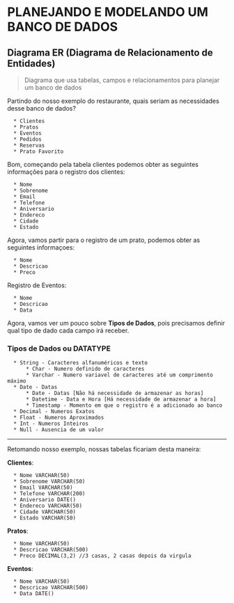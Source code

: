 # PLANEJANDO E MODELANDO UM BANCO DE DADOS
## Diagrama ER (Diagrama de Relacionamento de Entidades)

> Diagrama que usa tabelas, campos e relacionamentos para planejar um banco de dados

Partindo do nosso exemplo do restaurante, quais seriam as necessidades desse banco de dados?

      * Clientes 
      * Pratos
      * Eventos
      * Pedidos
      * Reservas
      * Prato Favorito


Bom, começando pela tabela clientes podemos obter as seguintes informações para o registro dos clientes:

      * Nome
      * Sobrenome
      * Email
      * Telefone
      * Aniversario
      * Endereco
      * Cidade
      * Estado

Agora, vamos partir para o registro de um prato, podemos obter as seguintes informaçoes:

      * Nome
      * Descricao
      * Preco


Registro de Eventos:

      * Nome 
      * Descricao 
      * Data


Agora, vamos ver um pouco sobre **Tipos de Dados**, pois precisamos definir qual tipo de dado cada campo irá receber.

### Tipos de Dados ou DATATYPE

      * String - Caracteres alfanuméricos e texto
          * Char - Numero definido de caracteres
          * Varchar - Numero variavel de caracteres até um comprimento máximo
      * Date - Datas 
          * Date - Datas [Não há necessidade de armazenar as horas]
          * Datetime - Data e Hora [Há necessidade de armazenar a hora]
          * Timestamp - Momento em que o registro é a adicionado ao banco
      * Decimal - Numeros Exatos
      * Float - Numeros Aproximados 
      * Int - Numeros Inteiros 
      * Null - Ausencia de um valor

---

Retomando nosso exemplo, nossas tabelas ficariam desta maneira:

**Clientes**:

      * Nome VARCHAR(50)
      * Sobrenome VARCHAR(50)
      * Email VARCHAR(50)
      * Telefone VARCHAR(200)
      * Aniversario DATE()
      * Endereco VARCHAR(50)
      * Cidade VARCHAR(50)
      * Estado VARCHAR(50)

**Pratos**:

      * Nome VARCHAR(50)
      * Descricao VARCHAR(500)
      * Preco DECIMAL(3,2) //3 casas, 2 casas depois da virgula

**Eventos**:

      * Nome VARCHAR(50)
      * Descricao VARCHAR(500)
      * Data DATE()